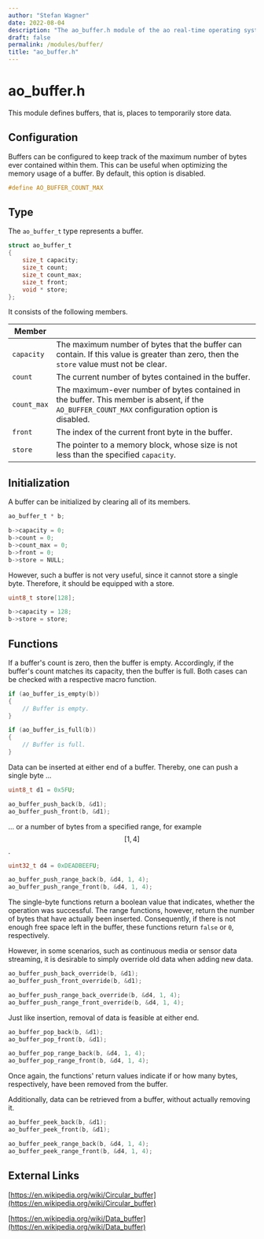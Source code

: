 ```yaml
---
author: "Stefan Wagner"
date: 2022-08-04
description: "The ao_buffer.h module of the ao real-time operating system."
draft: false
permalink: /modules/buffer/
title: "ao_buffer.h"
---
```


# ao_buffer.h

This module defines buffers, that is, places to temporarily store data.

## Configuration

Buffers can be configured to keep track of the maximum number of bytes ever contained within them. This can be useful when optimizing the memory usage of a buffer. By default, this option is disabled.

```c
#define AO_BUFFER_COUNT_MAX
```

## Type

The `ao_buffer_t` type represents a buffer. 

```c
struct ao_buffer_t
{
    size_t capacity;
    size_t count;
    size_t count_max;
    size_t front;
    void * store;
};
```

It consists of the following members.

| Member | |
|-|-|
| `capacity` | The maximum number of bytes that the buffer can contain. If this value is greater than zero, then the `store` value must not be clear. |
| `count` | The current number of bytes contained in the buffer. |
| `count_max` | The maximum-ever number of bytes contained in the buffer. This member is absent, if the `AO_BUFFER_COUNT_MAX` configuration option is disabled.  |
| `front` | The index of the current front byte in the buffer. |
| `store` | The pointer to a memory block, whose size is not less than the specified `capacity`. |

## Initialization

A buffer can be initialized by clearing all of its members. 

```c
ao_buffer_t * b;
```

```c
b->capacity = 0;
b->count = 0;
b->count_max = 0;
b->front = 0;
b->store = NULL;
```

However, such a buffer is not very useful, since it cannot store a single byte. Therefore, it should be equipped with a store.

```c
uint8_t store[128];
```

```c
b->capacity = 128;
b->store = store;
```

## Functions

If a buffer's count is zero, then the buffer is empty. Accordingly, if the buffer's count matches its capacity, then the buffer is full. Both cases can be checked with a respective macro function.

```c
if (ao_buffer_is_empty(b))
{
    // Buffer is empty.
}
```

```c
if (ao_buffer_is_full(b))
{
    // Buffer is full.
}
```

Data can be inserted at either end of a buffer. Thereby, one can push a single byte ...

```c
uint8_t d1 = 0x5FU;
```

```c
ao_buffer_push_back(b, &d1);
ao_buffer_push_front(b, &d1);
```

... or a number of bytes from a specified range, for example $$[1, 4]$$.

```c
uint32_t d4 = 0xDEADBEEFU;
```

```c
ao_buffer_push_range_back(b, &d4, 1, 4);
ao_buffer_push_range_front(b, &d4, 1, 4);
```

The single-byte functions return a boolean value that indicates, whether the operation was successful. The range functions, however, return the number of bytes that have actually been inserted. Consequently, if there is not enough free space left in the buffer, these functions return `false` or `0`, respectively. 

However, in some scenarios, such as continuous media or sensor data streaming, it is desirable to simply override old data when adding new data.

```c
ao_buffer_push_back_override(b, &d1);
ao_buffer_push_front_override(b, &d1);
```

```c
ao_buffer_push_range_back_override(b, &d4, 1, 4);
ao_buffer_push_range_front_override(b, &d4, 1, 4);
```

Just like insertion, removal of data is feasible at either end.

```c
ao_buffer_pop_back(b, &d1);
ao_buffer_pop_front(b, &d1);
```

```c
ao_buffer_pop_range_back(b, &d4, 1, 4);
ao_buffer_pop_range_front(b, &d4, 1, 4);
```

Once again, the functions' return values indicate if or how many bytes, respectively, have been removed from the buffer.

Additionally, data can be retrieved from a buffer, without actually removing it.

```c
ao_buffer_peek_back(b, &d1);
ao_buffer_peek_front(b, &d1);
```

```c
ao_buffer_peek_range_back(b, &d4, 1, 4);
ao_buffer_peek_range_front(b, &d4, 1, 4);
```

## External Links

[https://en.wikipedia.org/wiki/Circular_buffer](https://en.wikipedia.org/wiki/Circular_buffer)

[https://en.wikipedia.org/wiki/Data_buffer](https://en.wikipedia.org/wiki/Data_buffer)
